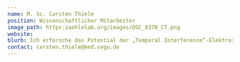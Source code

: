 ```yaml
---
name: M. Sc. Carsten Thiele
position: Wissenschaftlicher Mitarbeiter
image_path: https:zaehlelab.org/images/DSC_8370_CT.png
website:
blurb: Ich erforsche das Potential der „Temporal Interference“-Elektrostimulation für die Modulierung der Aktivität tiefer Hirnregionen. Mein Schwerpunkt liegt dabei bei den motorischen Arealen.
contact: carsten.thiele@med.ovgu.de
---
```

